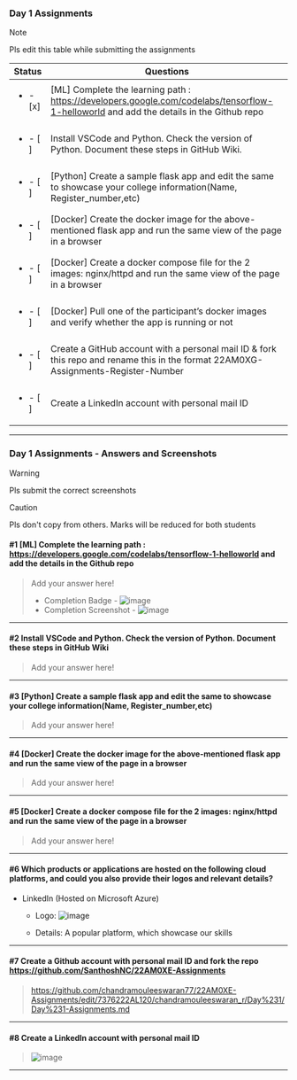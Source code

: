 ### Day 1 Assignments

> [!NOTE]
> Pls edit this table while submitting the assignments

| Status         | Questions     | 
|----------------|---------------|
| <ul><li>- [x] </li></ul> | [ML] Complete the learning path : https://developers.google.com/codelabs/tensorflow-1-helloworld and add the details in the Github repo |
| <ul><li>- [ ] </li></ul> | Install VSCode and Python. Check the version of Python. Document these steps in GitHub Wiki. |
| <ul><li>- [ ] </li></ul> | [Python] Create a sample flask app and edit the same to showcase your college information(Name, Register_number,etc) |
| <ul><li>- [ ] </li></ul> | [Docker] Create the docker image for the above-mentioned flask app and run the same view of the page in a browser |
| <ul><li>- [ ] </li></ul> | [Docker] Create a docker compose file for the 2 images: nginx/httpd and run the same view of the page in a browser |
| <ul><li>- [ ] </li></ul> | [Docker] Pull one of the participant’s docker images and verify whether the app is running or not  |
| <ul><li>- [ ] </li></ul> | Create a GitHub account with a personal mail ID & fork this repo and rename this in the format 22AM0XG-Assignments-Register-Number  |
| <ul><li>- [ ] </li></ul> | Create a LinkedIn account with personal mail ID  |

***

### Day 1 Assignments - Answers and Screenshots

> [!WARNING]
> Pls submit the correct screenshots

> [!CAUTION]
> Pls don't copy from others. Marks will be reduced for both students

#### #1 [ML] Complete the learning path : https://developers.google.com/codelabs/tensorflow-1-helloworld and add the details in the Github repo
> Add your answer here!
> - Completion Badge - ![image](https://github.com/user-attachments/assets/3733fc52-577f-4fa7-b508-9fda76bcef44)
> - Completion Screenshot	 - ![image](https://github.com/user-attachments/assets/e30bd4ed-ecd6-4c46-8c89-5c749aa1cae9)


***

#### #2 Install VSCode and Python. Check the version of Python. Document these steps in GitHub Wiki
> Add your answer here!

***

#### #3 [Python] Create a sample flask app and edit the same to showcase your college information(Name, Register_number,etc)
> Add your answer here!

***

#### #4 [Docker] Create the docker image for the above-mentioned flask app and run the same view of the page in a browser
> Add your answer here!

***

#### #5 [Docker] Create a docker compose file for the 2 images: nginx/httpd and run the same view of the page in a browser
> Add your answer here!

***

#### #6 Which products or applications are hosted on the following cloud platforms, and could you also provide their logos and relevant details? 
- LinkedIn (Hosted on Microsoft Azure)
  - Logo: ![image](https://github.com/user-attachments/assets/f0f15bf6-e42f-4ffa-9ab0-14a6ad582c3b)

  - Details: A popular platform, which showcase our skills

***

#### #7 Create a Github account with personal mail ID and fork the repo https://github.com/SanthoshNC/22AM0XE-Assignments
> https://github.com/chandramouleeswaran77/22AM0XE-Assignments/edit/7376222AL120/chandramouleeswaran_r/Day%231/Day%231-Assignments.md

***

#### #8 Create a LinkedIn account with personal mail ID
> ![image](https://github.com/user-attachments/assets/000fe9a3-e0ce-4bc7-aa43-893c56aa8dcc)

***
